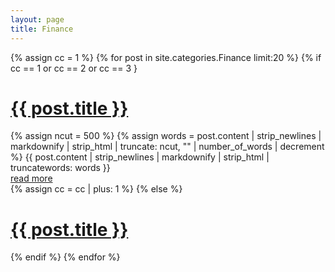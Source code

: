 ```yaml
---
layout: page
title: Finance
---
```


{% assign cc = 1 %}
{% for post in site.categories.Finance limit:20 %}
  {% if cc == 1 or cc == 2 or cc == 3 }
    <h1>
      <a href="{{ post.url }}">{{ post.title }}</a>
    </h1>
      {% assign ncut = 500 %}
      {% assign words = post.content | strip_newlines | markdownify | strip_html | truncate: ncut, "" | number_of_words | decrement %}
      {{ post.content | strip_newlines | markdownify | strip_html | truncatewords: words }}
    <div>
      <a href='{{ post.url }}'>read more</a>
    </div>
    {% assign cc = cc | plus: 1 %}
  {% else %}
    <h1>
      <a href="{{ post.url }}">{{ post.title }}</a>
    </h1>
  {% endif %}
{% endfor %}
